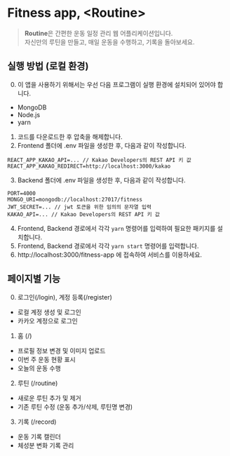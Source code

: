 # Fitness app, \<Routine\>

> **Routine**은 간편한 운동 일정 관리 웹 어플리케이션입니다. <br />자신만의 루틴을 만들고, 매일 운동을 수행하고, 기록을 돌아보세요.

## 실행 방법 (로컬 환경)

0. 이 앱을 사용하기 위해서는 우선 다음 프로그램이 실행 환경에 설치되어 있어야 합니다.
* MongoDB
* Node.js
* yarn
1. 코드를 다운로드한 후 압축을 해제합니다.
2. Frontend 폴더에 .env 파일을 생성한 후, 다음과 같이 작성합니다.
```
REACT_APP_KAKAO_API=... // Kakao Developers의 REST API 키 값
REACT_APP_KAKAO_REDIRECT=http://localhost:3000/kakao
```
3. Backend 폴더에 .env 파일을 생성한 후, 다음과 같이 작성합니다.
```
PORT=4000
MONGO_URI=mongodb://localhost:27017/fitness
JWT_SECRET=... // jwt 토큰을 위한 임의의 문자열 입력
KAKAO_API=... // Kakao Developers의 REST API 키 값
```
4. Frontend, Backend 경로에서 각각 ```yarn``` 명령어를 입력하여 필요한 패키지를 설치합니다.
5. Frontend, Backend 경로에서 각각 ```yarn start``` 명령어를 입력합니다.
6. http://localhost:3000/fitness-app 에 접속하여 서비스를 이용하세요.

## 페이지별 기능
0. 로그인(/login), 계정 등록(/register)
* 로컬 계정 생성 및 로그인
* 카카오 계정으로 로그인
1. 홈 (/)
* 프로필 정보 변경 및 이미지 업로드
* 이번 주 운동 현황 표시
* 오늘의 운동 수행
2. 루틴 (/routine)
* 새로운 루틴 추가 및 제거
* 기존 루틴 수정 (운동 추가/삭제, 루틴명 변경)
3. 기록 (/record)
* 운동 기록 캘린더
* 체성분 변화 기록 관리


